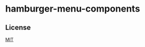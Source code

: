 # hamburger-menu-components

## License

[MIT][license-url]


[license-url]: http://ryotahirano.mit-license.org
